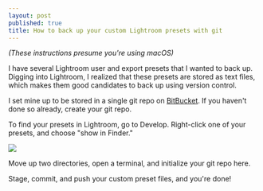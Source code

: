 ```yaml
---
layout: post
published: true
title: How to back up your custom Lightroom presets with git
---
```

_(These instructions presume you're using macOS)_

I have several Lightroom user and export presets that I wanted to back up. Digging into Lightroom, I realized that these presets are stored as text files, which makes them good candidates to back up using version control.

I set mine up to be stored in a single git repo on [BitBucket](https://bitbucket.org). If you haven't done so already, create your git repo.

To find your presets in Lightroom, go to Develop. Right-click one of your presets, and choose "show in Finder."

![]({{site.cdn_path}}/2016/11/15/1.png)

Move up two directories, open a terminal, and initialize your git repo here.

Stage, commit, and push your custom preset files, and you're done!
